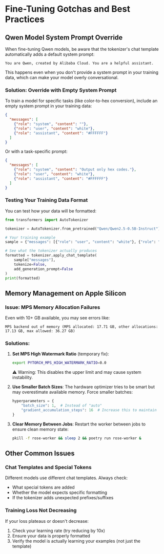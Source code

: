 # Fine-Tuning Gotchas and Best Practices

## Qwen Model System Prompt Override

When fine-tuning Qwen models, be aware that the tokenizer's chat template automatically adds a default system prompt:

```
You are Qwen, created by Alibaba Cloud. You are a helpful assistant.
```

This happens even when you don't provide a system prompt in your training data, which can make your model overly conversational.

### Solution: Override with Empty System Prompt

To train a model for specific tasks (like color-to-hex conversion), include an empty system prompt in your training data:

```json
{
  "messages": [
    {"role": "system", "content": ""},
    {"role": "user", "content": "white"},
    {"role": "assistant", "content": "#FFFFFF"}
  ]
}
```

Or with a task-specific prompt:

```json
{
  "messages": [
    {"role": "system", "content": "Output only hex codes."},
    {"role": "user", "content": "white"},
    {"role": "assistant", "content": "#FFFFFF"}
  ]
}
```

### Testing Your Training Data Format

You can test how your data will be formatted:

```python
from transformers import AutoTokenizer

tokenizer = AutoTokenizer.from_pretrained("Qwen/Qwen2.5-0.5B-Instruct")

# Your training example
sample = {"messages": [{"role": "user", "content": "white"}, {"role": "assistant", "content": "#FFFFFF"}]}

# See what the tokenizer actually produces
formatted = tokenizer.apply_chat_template(
    sample["messages"],
    tokenize=False,
    add_generation_prompt=False
)
print(formatted)
```

## Memory Management on Apple Silicon

### Issue: MPS Memory Allocation Failures

Even with 10+ GB available, you may see errors like:
```
MPS backend out of memory (MPS allocated: 17.71 GB, other allocations: 17.13 GB, max allowed: 36.27 GB)
```

### Solutions:

1. **Set MPS High Watermark Ratio** (temporary fix):
   ```bash
   export PYTORCH_MPS_HIGH_WATERMARK_RATIO=0.0
   ```
   ⚠️ Warning: This disables the upper limit and may cause system instability.

2. **Use Smaller Batch Sizes**:
   The hardware optimizer tries to be smart but may overestimate available memory. Force smaller batches:
   ```python
   hyperparameters = {
       "batch_size": 1,  # Instead of "auto"
       "gradient_accumulation_steps": 16  # Increase this to maintain effective batch size
   }
   ```

3. **Clear Memory Between Jobs**:
   Restart the worker between jobs to ensure clean memory state:
   ```bash
   pkill -f rose-worker && sleep 2 && poetry run rose-worker &
   ```

## Other Common Issues

### Chat Templates and Special Tokens

Different models use different chat templates. Always check:
- What special tokens are added
- Whether the model expects specific formatting
- If the tokenizer adds unexpected prefixes/suffixes

### Training Loss Not Decreasing

If your loss plateaus or doesn't decrease:
1. Check your learning rate (try reducing by 10x)
2. Ensure your data is properly formatted
3. Verify the model is actually learning your examples (not just the template)

